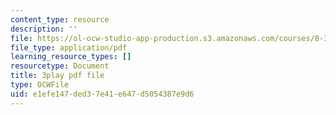 ```yaml
---
content_type: resource
description: ''
file: https://ol-ocw-studio-app-production.s3.amazonaws.com/courses/8-333-statistical-mechanics-i-statistical-mechanics-of-particles-fall-2013/e1efe147ded37e41e647d5054387e9d6_EQB2Pw0lWRU.pdf
file_type: application/pdf
learning_resource_types: []
resourcetype: Document
title: 3play pdf file
type: OCWFile
uid: e1efe147-ded3-7e41-e647-d5054387e9d6
---
```

